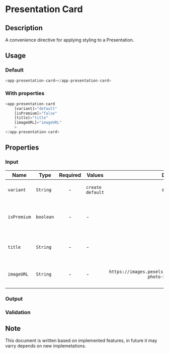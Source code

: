 # Presentation Card

## Description

A convenience directive for applying styling to a Presentation.

## Usage

### Default

```js
<app-presentation-card></app-presentation-card>
```

### With properties

```js
<app-presentation-card
    [variant]="default"
    [isPremium]="false"
    [title]="title"
    [imageURL]="imageURL"
    >
</app-presentation-card>
```

## Properties

### Input

| Name              | Type               | Required | Values               |  Default  | Description                                  |
| ----------------- | ------------------ | :------: | -------------------- | :-------: | -------------------------------------------- |
| `variant`         | `String`           |    -     | `create` `default`   | `default` | To set the variant of component              |
| `isPremium`       | `boolean`          |    -     | -                    | `false`   | Used to set the Premium label on component   |
| `title`           | `String`           |    -     | -                    |     -     | To set the Caption title of component        |
| `imageURL`        | `String`           |    -     | -                    | `https://images.pexels.com/photos/3469600/pexels-photo-3469600.jpeg`     | To set the background image of component     |


### Output

### Validation

## Note

This document is written based on implemented features, in future it may varry depends on new implemetations.
